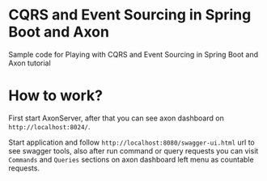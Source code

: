 # CQRS and Event Sourcing in Spring Boot and Axon
Sample code for Playing with CQRS and Event Sourcing in Spring Boot and Axon tutorial

# How to work?
First start AxonServer, after that you can see axon dashboard on ``http://localhost:8024/``.

Start application and follow ``http://localhost:8080/swagger-ui.html`` url to see swagger tools, also after run command or query requests you can visit ``Commands`` and ``Queries`` sections on axon dashboard left menu as countable requests.

  
